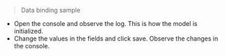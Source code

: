 > Data binding sample

- Open the console and observe the log. This is how the model is initialized.
- Change the values in the fields and click save. Observe the changes in the console.
